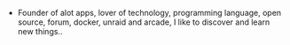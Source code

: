 - Founder of alot apps, lover of technology, programming language, open source, forum, docker, unraid and arcade, I like to discover and learn new things..
  <br>












































































































































































































































































































































































































































































